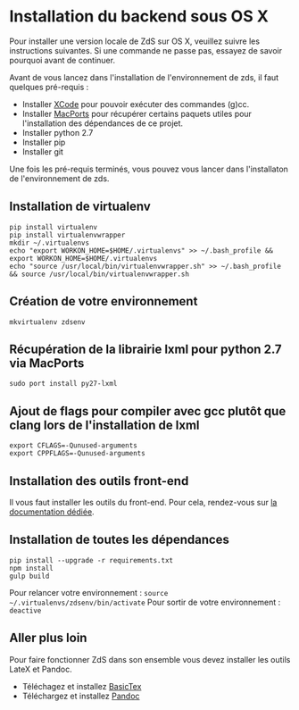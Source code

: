 # Installation du backend sous OS X

Pour installer une version locale de ZdS sur OS X, veuillez suivre les instructions suivantes.
Si une commande ne passe pas, essayez de savoir pourquoi avant de continuer.

Avant de vous lancez dans l'installation de l'environnement de zds, il faut quelques pré-requis :
* Installer [XCode](https://itunes.apple.com/us/app/xcode/id497799835?ls=1&mt=12) pour pouvoir exécuter des commandes (g)cc.
* Installer [MacPorts](http://www.macports.org/) pour récupérer certains paquets utiles pour l'installation des dépendances de ce projet.
* Installer python 2.7
* Installer pip
* Installer git

Une fois les pré-requis terminés, vous pouvez vous lancer dans l'installaton de l'environnement de zds.

## Installation de virtualenv

```console
pip install virtualenv
pip install virtualenvwrapper
mkdir ~/.virtualenvs
echo "export WORKON_HOME=$HOME/.virtualenvs" >> ~/.bash_profile && export WORKON_HOME=$HOME/.virtualenvs
echo "source /usr/local/bin/virtualenvwrapper.sh" >> ~/.bash_profile && source /usr/local/bin/virtualenvwrapper.sh
```

## Création de votre environnement

```console
mkvirtualenv zdsenv
```

## Récupération de la librairie lxml pour python 2.7 via MacPorts

```console
sudo port install py27-lxml
```

## Ajout de flags pour compiler avec gcc plutôt que clang lors de l'installation de lxml

```console
export CFLAGS=-Qunused-arguments
export CPPFLAGS=-Qunused-arguments
```

## Installation des outils front-end

Il vous faut installer les outils du front-end. Pour cela, rendez-vous sur [la documentation dédiée](frontend-install.md).

## Installation de toutes les dépendances

```console
pip install --upgrade -r requirements.txt
npm install
gulp build
```

Pour relancer votre environnement : `source ~/.virtualenvs/zdsenv/bin/activate`
Pour sortir de votre environnement : `deactive`

## Aller plus loin

Pour faire fonctionner ZdS dans son ensemble vous devez installer les outils LateX et Pandoc.

- Téléchagez et installez [BasicTex](http://www.tug.org/mactex/morepackages.html)
- Téléchargez et installez [Pandoc](https://github.com/jgm/pandoc/releases)